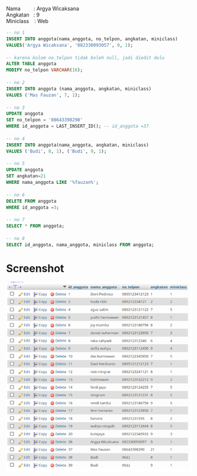 Nama &emsp; &emsp;: Argya Wicaksana  
Angkatan &ensp;: 9  
Miniclass &ensp; : Web

```sql
-- no 1
INSERT INTO anggota(nama_anggota, no_telpon, angkatan, miniclass)
VALUES('Argya Wicaksana', '082330093057', 9, 1);

-- karena kolom no_telpon tidak boleh null, jadi diedit dulu
ALTER TABLE anggota 
MODIFY no_telpon VARCHAR(16);

-- no 2
INSERT INTO anggota (nama_anggota, angkatan, miniclass)
VALUES ('Mas Fauzan', 7, 1);

-- no 3
UPDATE anggota 
SET no_telpon = '08643398290'
WHERE id_anggota = LAST_INSERT_ID(); -- id_anggota =37

-- no 4
INSERT INTO anggota(nama_anggota, angkatan, miniclass)
VALUES ('Budi', 8, 1), ('Budi', 9, 1);

-- no 5
UPDATE anggota 
SET angkatan=21
WHERE nama_anggota LIKE '%fauzan%';

-- no 6
DELETE FROM anggota 
WHERE id_anggota =3;

-- no 7
SELECT * FROM anggota;

-- no 8
SELECT id_anggota, nama_anggota, miniclass FROM anggota;
```

# Screenshot
![image](2022-03-07_22-40.png)